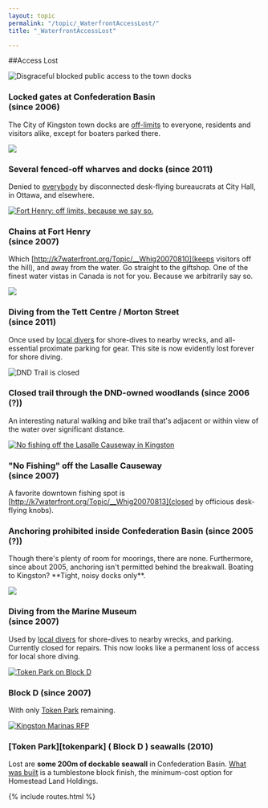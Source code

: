 ```yaml
---
layout: topic
permalink: "/topic/_WaterfrontAccessLost/"
title: "_WaterfrontAccessLost"

---
```


##Access Lost


<img src="http://k7waterfront.org/Images/ConfedAccess100h.jpg" class="floatright" title="Disgraceful blocked public access to the town docks">
<h3>Locked gates at Confederation Basin<br>(since 2006)</h3>
The City of Kingston town docks are <a href="http://k7waterfront.org/Topic/Disgraces">off-limits</a> to everyone, residents and visitors alike, except for boaters parked there.


<a href="http://kingstonwhigstandard.com/ArticleDisplay.aspx?e=3061018"><img src="http://k7waterfront.org/images/2011KPHDock240.jpg" class="floatright"></a><h3>Several fenced-off wharves and docks (since 2011)</h3>
Denied to <a href="http://kingstonwhigstandard.com/ArticleDisplay.aspx?e=3061018">everybody</a> by disconnected desk-flying bureaucrats at City Hall, in Ottawa, and elsewhere.


<a href="http://k7waterfront.org/KingstonWaterfrontNews092007.html#3577"><img src="http://k7Waterfront.org/Images/FtHeryAccess100h.jpg"  class="floatright bottom" title="Fort Henry: off limits, because we say so."></a><h3>Chains at Fort Henry<br>(since 2007)</h3>
Which [http://k7waterfront.org/Topic/__Whig20070810](keeps visitors off the hill), and away from the water.  Go straight to the giftshop. One of the finest water vistas in Canada is not for you.  Because we arbitrarily say so.


<a href="http://dolphinscubaclub.blogspot.ca/search/label/Tett%20Centre"><img src="http://3.bp.blogspot.com/_MuW11ed9-Co/Rl7-7lOotlI/AAAAAAAAAY0/9cyWwbIo0x4/s200/SANY0191.JPG" class="floatright"></a><h3>Diving from the Tett Centre / Morton Street<br>(since 2011)</h3>
Once used by <a href="http://dolphinscubaclub.blogspot.ca/search/label/Tett%20Centre">local divers</a> for shore-dives to nearby wrecks, and all-essential proximate parking for gear.  This site is now evidently lost forever for shore diving.


<img src="http://k7waterfront.org/images/DND-BikeTrailClosed100h.jpg" alt="DND Trail is closed" class="floatright" title="Wouldn't want anybody enjoying a lovely natural waterfront trail"><h3>Closed trail through the DND-owned woodlands (since 2006 (?))</h3>
An interesting natural walking and bike trail that's adjacent or within view of the water over significant distance.


<a href="http://www.flickr.com/photos/k7waterfront/2534181077/in/photostream/" class="imagelink"><img src="http://k7waterfront.org/images/NoFishingCauseway100h.jpg" alt="No fishing off the Lasalle Causeway in Kingston" class="floatright" title="No fishing.  Period."></a><h3>"No Fishing" off the Lasalle Causeway<br>(since 2007)</h3>
A favorite downtown fishing spot is [http://k7waterfront.org/Topic/__Whig20070813](closed by officious desk-flying knobs).


<h3>Anchoring prohibited inside Confederation Basin  (since 2005 (?))</h3>
Though there's plenty of room for moorings, there are none.  Furthermore, since about 2005, anchoring isn't permitted behind the breakwall.  Boating to Kingston?  **Tight, noisy docks only**.


<a href="http://dolphinscubaclub.blogspot.com/2007/05/logging-dive-at-marine-museum.html"><img src="http://k7waterfront.org/Images/MarMusAccess100h.jpg" class="floatright"></a><h3>Diving from the Marine Museum<br>(since 2007)</h3>
Used by <a href="http://dolphinscubaclub.blogspot.com/2007/05/logging-dive-at-marine-museum.html">local divers</a> for shore-dives to nearby wrecks, and parking. Currently closed for repairs. This now looks like a permanent loss of access for local shore diving.


<a href="http://k7waterfront.org/KingstonWaterfrontNews012008.html#3676"><img src="http://k7waterfront.org/images/BlockDAccess100h.jpg" alt="Token Park on Block D" class="floatright" title="The City of Kingston gets another token park."></a><h3>Block D  (since 2007)</h3>
With only <a href="http://k7waterfront.org/KingstonWaterfrontNews012008.html#3676">Token Park</a> remaining.


<a href="http://k7waterfront.org/KingstonWaterfrontNews062008.html#3799"><img src="http://k7Waterfront.org/Images/PreTokenParkWalls-100h.jpg" class="floatright" alt="Kingston Marinas RFP"></a><h3>[Token Park][tokenpark] ( Block D ) seawalls  (2010)</h3>
Lost are <strong>some 200m of dockable seawall</strong> in Confederation Basin. <a href="http://www.cityofkingston.ca/pdf/planning/blockd/BlockDPark_Phase1.pdf">What was built</a> is a tumblestone block finish, the minimum-cost option for Homestead Land Holdings.

{% include routes.html %}
